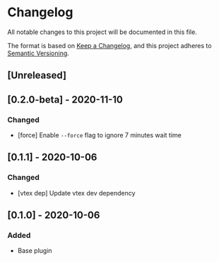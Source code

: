 # Changelog
All notable changes to this project will be documented in this file.

The format is based on [Keep a Changelog](https://keepachangelog.com/en/1.0.0/),
and this project adheres to [Semantic Versioning](https://semver.org/spec/v2.0.0.html).

## [Unreleased]

## [0.2.0-beta] - 2020-11-10
### Changed
- [force] Enable `--force` flag to ignore 7 minutes wait time

## [0.1.1] - 2020-10-06
### Changed
- [vtex dep] Update vtex dev dependency

## [0.1.0] - 2020-10-06

### Added
- Base plugin

